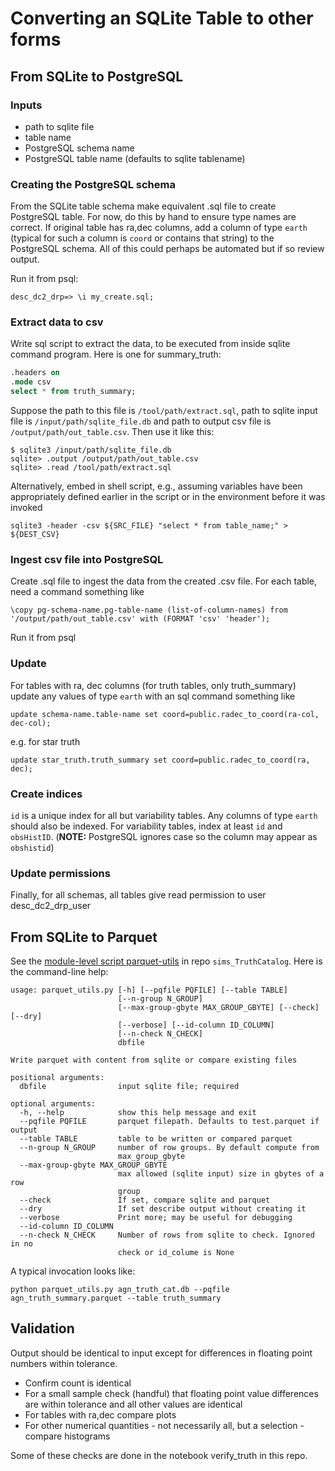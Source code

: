 # Converting an SQLite Table to other forms

## From SQLite to PostgreSQL
### Inputs
* path to sqlite file
* table name
* PostgreSQL schema name
* PostgreSQL table name (defaults to sqlite tablename)

### Creating the PostgreSQL schema

From the SQLite table schema make equivalent .sql file to create PostgreSQL table.  For now, do this by hand to ensure type names are correct. If original table has ra,dec columns, add a column of type `earth` (typical for such a column is `coord` or contains that string) to the PostgreSQL schema. All of this could perhaps be automated but if so review output.

Run it from psql:

```
desc_dc2_drp=> \i my_create.sql;
```
### Extract data to csv
Write sql script to extract the data, to be executed from inside sqlite command program. Here is one for summary_truth:

```sql
.headers on
.mode csv
select * from truth_summary;
```
Suppose the path to this file is  `/tool/path/extract.sql`, path to sqlite input file is `/input/path/sqlite_file.db` and path to output csv file is `/output/path/out_table.csv`. Then use it like this:
```
$ sqlite3 /input/path/sqlite_file.db
sqlite> .output /output/path/out_table.csv
sqlite> .read /tool/path/extract.sql
```

Alternatively, embed in shell script, e.g., assuming variables have been appropriately defined earlier in the script or in the environment before it was invoked

```
sqlite3 -header -csv ${SRC_FILE} "select * from table_name;" > ${DEST_CSV}
```
### Ingest csv file into PostgreSQL
Create .sql file to ingest the data from the created .csv file. For each table, need a command something like
```
\copy pg-schema-name.pg-table-name (list-of-column-names) from '/output/path/out_table.csv' with (FORMAT 'csv' 'header');
```
Run it from psql

### Update
For tables with ra, dec columns (for truth tables, only truth_summary) update any values of type `earth` with an sql command something like
```
update schema-name.table-name set coord=public.radec_to_coord(ra-col, dec-col);
```
e.g. for star truth
```
update star_truth.truth_summary set coord=public.radec_to_coord(ra, dec);
```
### Create indices
`id` is a unique index for all but variability tables. Any columns of type `earth` should also be indexed. For variability tables, index at least `id` and `obsHistID`. (**NOTE:** PostgreSQL ignores case so the column may appear as `obshistid`)

### Update permissions
Finally, for all schemas, all tables give read permission to user desc_dc2_drp_user

## From SQLite to Parquet
See the [module-level script parquet-utils](https://github.com/LSSTDESC/sims_TruthCatalog/blob/master/python/desc/sims_truthcatalog/parquet_utils.py) in repo `sims_TruthCatalog`.  Here is the command-line help:

```
usage: parquet_utils.py [-h] [--pqfile PQFILE] [--table TABLE]
                        [--n-group N_GROUP]
                        [--max-group-gbyte MAX_GROUP_GBYTE] [--check] [--dry]
                        [--verbose] [--id-column ID_COLUMN]
                        [--n-check N_CHECK]
                        dbfile

Write parquet with content from sqlite or compare existing files

positional arguments:
  dbfile                input sqlite file; required

optional arguments:
  -h, --help            show this help message and exit
  --pqfile PQFILE       parquet filepath. Defaults to test.parquet if output
  --table TABLE         table to be written or compared parquet
  --n-group N_GROUP     number of row groups. By default compute from
                        max_group_gbyte
  --max-group-gbyte MAX_GROUP_GBYTE
                        max allowed (sqlite input) size in gbytes of a row
                        group
  --check               If set, compare sqlite and parquet
  --dry                 If set describe output without creating it
  --verbose             Print more; may be useful for debugging
  --id-column ID_COLUMN
  --n-check N_CHECK     Number of rows from sqlite to check. Ignored in no
                        check or id_colume is None
```

A typical invocation looks like:

```
python parquet_utils.py agn_truth_cat.db --pqfile agn_truth_summary.parquet --table truth_summary
```

## Validation
Output should be identical to input except for differences in floating point numbers within tolerance.

* Confirm count is identical
* For a small sample check (handful) that floating point value differences are within tolerance and all other values are identical
* For tables with ra,dec compare plots
* For other numerical quantities - not necessarily all, but a selection - compare histograms

Some of these checks are done in the notebook verify_truth in this repo.
